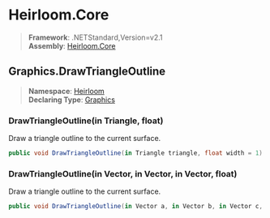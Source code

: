 # Heirloom.Core

> **Framework**: .NETStandard,Version=v2.1  
> **Assembly**: [Heirloom.Core][0]  

## Graphics.DrawTriangleOutline

> **Namespace**: [Heirloom][0]  
> **Declaring Type**: [Graphics][1]  

### DrawTriangleOutline(in Triangle, float)

Draw a triangle outline to the current surface.

```cs
public void DrawTriangleOutline(in Triangle triangle, float width = 1)
```

### DrawTriangleOutline(in Vector, in Vector, in Vector, float)

Draw a triangle outline to the current surface.

```cs
public void DrawTriangleOutline(in Vector a, in Vector b, in Vector c, float width = 1)
```

[0]: ../../../Heirloom.Core.md
[1]: ../Graphics.md

